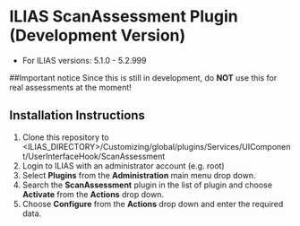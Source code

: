 # ILIAS ScanAssessment Plugin (Development Version)
* For ILIAS versions: 5.1.0 - 5.2.999

##Important notice
Since this is still in development, do **NOT** use this for real assessments at the moment!

## Installation Instructions
1. Clone this repository to <ILIAS_DIRECTORY>/Customizing/global/plugins/Services/UIComponent/UserInterfaceHook/ScanAssessment
2. Login to ILIAS with an administrator account (e.g. root)
3. Select **Plugins** from the **Administration** main menu drop down.
4. Search the **ScanAssessment** plugin in the list of plugin and choose **Activate** from the **Actions** drop down.
5. Choose **Configure** from the **Actions** drop down and enter the required data.
